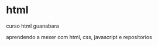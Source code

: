 # html
 curso html guanabara

 aprendendo a mexer com html, css, javascript e repositorios
<a href="https://maxwelpeters.github.io/html/desafios/android.html">